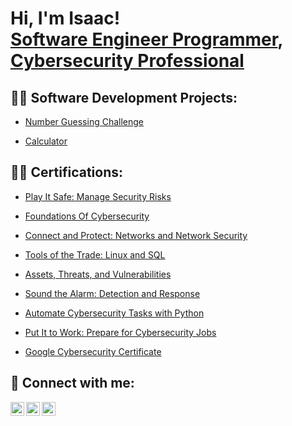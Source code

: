 <h1>Hi, I'm Isaac! <br/><a href="https://github.com/IsaacAdeleke-coding">Software Engineer Programmer</a>, <a href="https://www.linkedin.com/in/isaac-adeleke/">Cybersecurity Professional</a>

<h2>👨‍💻 Software Development Projects:</h2>

- [Number Guessing Challenge](https://github.com/IsaacAdeleke-coding/Number-Guessing-Challenge)

- [Calculator](https://github.com/IsaacAdeleke-coding/Calculator)

<h2>👨‍💻 Certifications:</h2>

- [Play It Safe: Manage Security Risks](https://coursera.org/share/b3728129c1a252f0f48242df60e3a9aa)

- [Foundations Of Cybersecurity](https://coursera.org/share/1550e5307bc1b890bbb0612ff2e5a2cf)

- [Connect and Protect: Networks and Network Security](https://coursera.org/share/371a3c625dd91e3d70800bd289413aa9)

- [Tools of the Trade: Linux and SQL](https://coursera.org/share/c8ba5e7f9526c86adf4b6d5ecba88e88)

- [Assets, Threats, and Vulnerabilities](https://coursera.org/share/e5a91ddc2ef200009bf0fa69fafa8f53)

- [Sound the Alarm: Detection and Response](https://coursera.org/share/56204e6ae94e0c4fa0b47fd182abcc72)

- [Automate Cybersecurity Tasks with Python](https://coursera.org/share/a16e2b0ca6426f5da24ef5bc2a19be33)

- [Put It to Work: Prepare for Cybersecurity Jobs](https://coursera.org/share/2c64b0ba4f2e6140ff767eb7f6ffe6f7)

- [Google Cybersecurity Certificate](https://coursera.org/share/2da59912418d8241318b149d44f112b4)





<h2> 🤳 Connect with me:</h2>

[<img align="left" alt="JoshMadakor | Twitter" width="22px" src="https://cdn.jsdelivr.net/npm/simple-icons@v3/icons/twitter.svg" />][twitter]
[<img align="left" alt="JoshMadakor | LinkedIn" width="22px" src="https://cdn.jsdelivr.net/npm/simple-icons@v3/icons/linkedin.svg" />][linkedin]
[<img align="left" alt="JoshMadakor | Instagram" width="22px" src="https://cdn.jsdelivr.net/npm/simple-icons@v3/icons/instagram.svg" />][instagram]

[twitter]: https://twitter.com/IsaacAdeleke_T
[instagram]: https://www.instagram.com/djfaaji__/
[linkedin]: https://linkedin.com/in/isaac-adeleke

